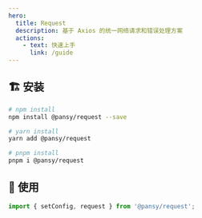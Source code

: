 ```yaml
---
hero:
  title: Request
  description: 基于 Axios 的统一网络请求和错误处理方案
  actions:
    - text: 快速上手
      link: /guide
---
```


## 🏗 安装

```bash
# npm install
npm install @pansy/request --save

# yarn install
yarn add @pansy/request

# pnpm install
pnpm i @pansy/request
```

## 🔨 使用

```ts
import { setConfig, request } from '@pansy/request';
```
